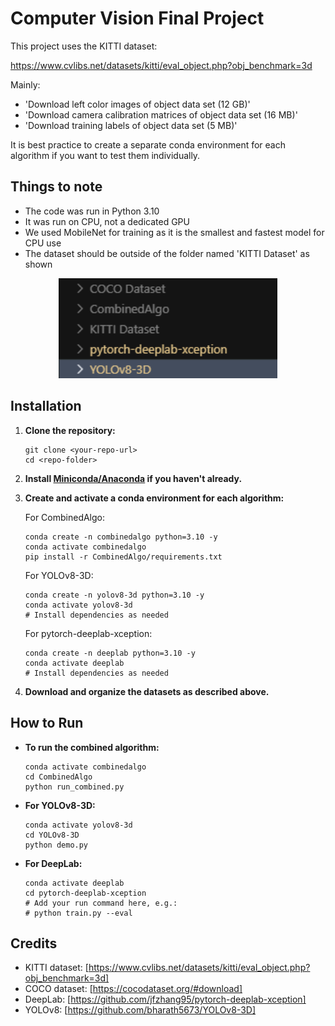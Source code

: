 # Computer Vision Final Project

This project uses the KITTI dataset:

https://www.cvlibs.net/datasets/kitti/eval_object.php?obj_benchmark=3d

Mainly:
- 'Download left color images of object data set (12 GB)'
- 'Download camera calibration matrices of object data set (16 MB)'
- 'Download training labels of object data set (5 MB)'

It is best practice to create a separate conda environment for each algorithm if you want to test them individually.

## Things to note
- The code was run in Python 3.10
- It was run on CPU, not a dedicated GPU
- We used MobileNet for training as it is the smallest and fastest model for CPU use
- The dataset should be outside of the folder named 'KITTI Dataset' as shown

<div align="center">
<img src="CombinedAlgo/assets/example1.png" width="350"/>
</div>

## Installation

1. **Clone the repository:**
   ```conda
   git clone <your-repo-url>
   cd <repo-folder>
   ```

2. **Install [Miniconda/Anaconda](https://docs.conda.io/en/latest/miniconda.html) if you haven't already.**

3. **Create and activate a conda environment for each algorithm:**

   For CombinedAlgo:
   ```conda
   conda create -n combinedalgo python=3.10 -y
   conda activate combinedalgo
   pip install -r CombinedAlgo/requirements.txt
   ```

   For YOLOv8-3D:
   ```conda
   conda create -n yolov8-3d python=3.10 -y
   conda activate yolov8-3d
   # Install dependencies as needed
   ```

   For pytorch-deeplab-xception:
   ```conda
   conda create -n deeplab python=3.10 -y
   conda activate deeplab
   # Install dependencies as needed
   ```

4. **Download and organize the datasets as described above.**

## How to Run

- **To run the combined algorithm:**
  ```conda
  conda activate combinedalgo
  cd CombinedAlgo
  python run_combined.py
  ```

- **For YOLOv8-3D:**
  ```conda
  conda activate yolov8-3d
  cd YOLOv8-3D
  python demo.py
  ```

- **For DeepLab:**
  ```conda
  conda activate deeplab
  cd pytorch-deeplab-xception
  # Add your run command here, e.g.:
  # python train.py --eval
  ```

## Credits
- KITTI dataset: [https://www.cvlibs.net/datasets/kitti/eval_object.php?obj_benchmark=3d]
- COCO dataset: [https://cocodataset.org/#download]
- DeepLab: [https://github.com/jfzhang95/pytorch-deeplab-xception]
- YOLOv8: [https://github.com/bharath5673/YOLOv8-3D]